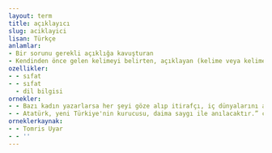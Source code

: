 ```yaml
---
layout: term
title: açıklayıcı
slug: aciklayici
lisan: Türkçe
anlamlar:
- Bir sorunu gerekli açıklığa kavuşturan
- Kendinden önce gelen kelimeyi belirten, açıklayan (kelime veya kelimeler)
ozellikler:
- - sıfat
- - sıfat
  - dil bilgisi
ornekler:
- - Bazı kadın yazarlarsa her şeyi göze alıp itirafçı, iç dünyalarını açıklayıcı bir yol seçerler.
- - Atatürk, yeni Türkiye'nin kurucusu, daima saygı ile anılacaktır.” cümlesindeki 'yeni Türkiye'nin kurucusu' sözü Atatürk adının açıklayıcısıdır.
orneklerkaynak:
- - Tomris Uyar
- - ''
---
```

